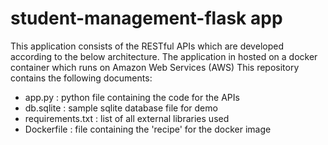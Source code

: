 # student-management-flask app
This application consists of the RESTful APIs which are developed according to the below architecture. The application in hosted on a docker container which runs on Amazon Web Services (AWS)
This repository contains the following documents:

* app.py : python file containing the code for the APIs
* db.sqlite : sample sqlite database file for demo
* requirements.txt : list of all external libraries used
* Dockerfile : file containing the 'recipe' for the docker image
